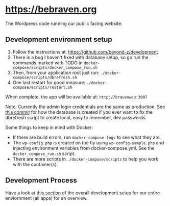 # https://bebraven.org
The Wordpress code running our public facing website.

## Development environment setup

1. Follow the instructions at: https://github.com/beyond-z/development
2. There is a bug I haven't fixed with database setup, so go run the commands marked with TODO in `docker-compose/scripts/docker_compose_run.sh`
3. Then, from your application root just run: `./docker-compose/scripts/dbrefresh.sh`
4. One last restart for good measure: `./docker-compose/scripts/restart.sh`

When complete, the app will be available at: `http://bravenweb:3007`

Note: Currently the admin login credentials are the same as production. See [this commit](https://github.com/beyond-z/devops/commit/e241732df70839b57f4ddb4b4c42b8f198ffcf9f) for how the database is created if you ever want to fix the dbrefresh script to create local, easy to remember, dev passwords.

Some things to keep in mind with Docker:
* If there are build errors, run `docker-compose logs` to see what they
  are.
* The `wp-config.php` is created on the fly using `wp-config-sample.php` and injecting environment
  variables from docker-compose.yml. See the `docker_compose_run.sh` script.
* There are more scripts in `./docker-compose/scripts` to help you work
  with the container(s).

## Development Process

Have a look at [this section](https://github.com/beyond-z/development/blob/master/README.md#development) of the overall development setup for our entire enviornment (all apps) for an overview.
